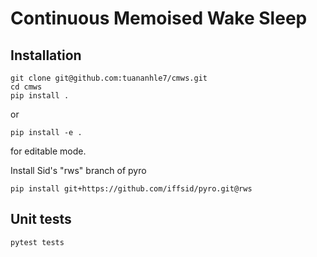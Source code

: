 # Continuous Memoised Wake Sleep

## Installation

```
git clone git@github.com:tuananhle7/cmws.git
cd cmws
pip install .
```
or
```
pip install -e .
```
for editable mode.

Install Sid's "rws" branch of pyro
```
pip install git+https://github.com/iffsid/pyro.git@rws
```

## Unit tests
```
pytest tests
```